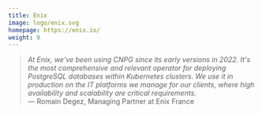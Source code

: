 ```yaml
---
title: Enix
image: logo/enix.svg
homepage: https://enix.io/
weight: 9
---
```


> _At Enix, we've been using CNPG since its early versions in 2022. It's the most comprehensive and relevant operator for deploying PostgreSQL databases within Kubernetes clusters. We use it in production on the IT platforms we manage for our clients, where high availability and scalability are critical requirements._ 
\
— Romain Degez, Managing Partner at Enix France